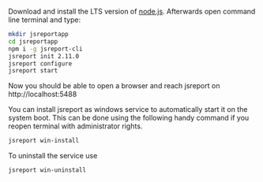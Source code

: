 Download and install the LTS version of [node.js](https://nodejs.org).
Afterwards open command line terminal and type:

```bash
mkdir jsreportapp
cd jsreportapp
npm i -g jsreport-cli
jsreport init 2.11.0
jsreport configure
jsreport start
```

Now you should be able to open a browser and reach jsreport on http://localhost:5488

You can install jsreport as windows service to automatically start it on the system boot. This can be done using the following handy command if you reopen terminal with administrator rights.

```bash
jsreport win-install
```

To uninstall the service use

```bash
jsreport win-uninstall
```
